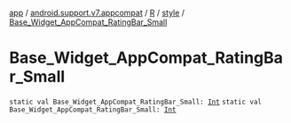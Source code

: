 [app](../../../index.md) / [android.support.v7.appcompat](../../index.md) / [R](../index.md) / [style](index.md) / [Base_Widget_AppCompat_RatingBar_Small](./-base_-widget_-app-compat_-rating-bar_-small.md)

# Base_Widget_AppCompat_RatingBar_Small

`static val Base_Widget_AppCompat_RatingBar_Small: `[`Int`](https://kotlinlang.org/api/latest/jvm/stdlib/kotlin/-int/index.html)
`static val Base_Widget_AppCompat_RatingBar_Small: `[`Int`](https://kotlinlang.org/api/latest/jvm/stdlib/kotlin/-int/index.html)